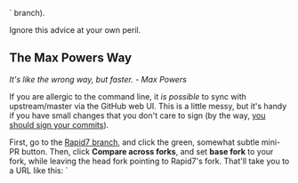` branch).

Ignore this advice at your own peril.

## The Max Powers Way

*It's like the wrong way, but faster.*
*- Max Powers*

If you are allergic to the command line, it *is possible* to sync with upstream/master via the GitHub web UI. This is a little messy, but it's handy if you have small changes that you don't care to sign (by the way, [you should sign your commits](http://mikegerwitz.com/papers/git-horror-story)).

First, go to the [Rapid7 branch](https://github.com/rapid7/metasploit-framework), and click the green, somewhat subtle mini-PR button. Then, click **Compare across forks**, and set **base fork** to your fork, while leaving the head fork pointing to Rapid7's fork. That'll take you to a URL like this: `

